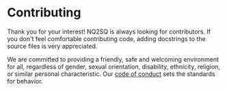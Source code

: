 # Contributing

Thank you for your interest! NQ2SQ is always looking for contributors. If you
don't feel comfortable contributing code, adding docstrings to the source files
is very appreciated.

We are committed to providing a friendly, safe and welcoming environment for all,
regardless of gender, sexual orientation, disability, ethnicity, religion,
or similar personal characteristic.
Our [code of conduct](./CONDUCT.md) sets the standards for behavior.